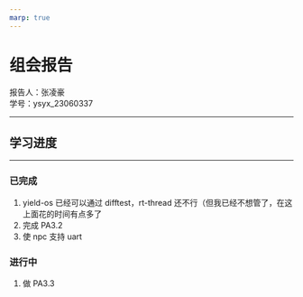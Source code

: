 ```yaml
---
marp: true
---
```

  
# 组会报告  
  
报告人：张凌豪  
学号：ysyx_23060337  

---  

## 学习进度  

---  

### 已完成  

1. yield-os 已经可以通过 difftest，rt-thread 还不行（但我已经不想管了，在这上面花的时间有点多了  
2. 完成 PA3.2  
3. 使 npc 支持 uart  

### 进行中  

1. 做 PA3.3  